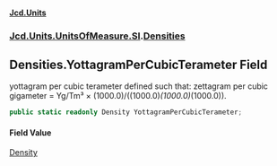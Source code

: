 #### [Jcd.Units](index 'index')
### [Jcd.Units.UnitsOfMeasure.SI](Jcd.Units.UnitsOfMeasure.SI 'Jcd.Units.UnitsOfMeasure.SI').[Densities](Densities 'Jcd.Units.UnitsOfMeasure.SI.Densities')

## Densities.YottagramPerCubicTerameter Field

yottagram per cubic terameter defined such that: zettagram per cubic gigameter = Yg/Tm³ ×
(1000.0)/((1000.0)*(1000.0)*(1000.0)).

```csharp
public static readonly Density YottagramPerCubicTerameter;
```

#### Field Value
[Density](Density 'Jcd.Units.UnitTypes.Density')